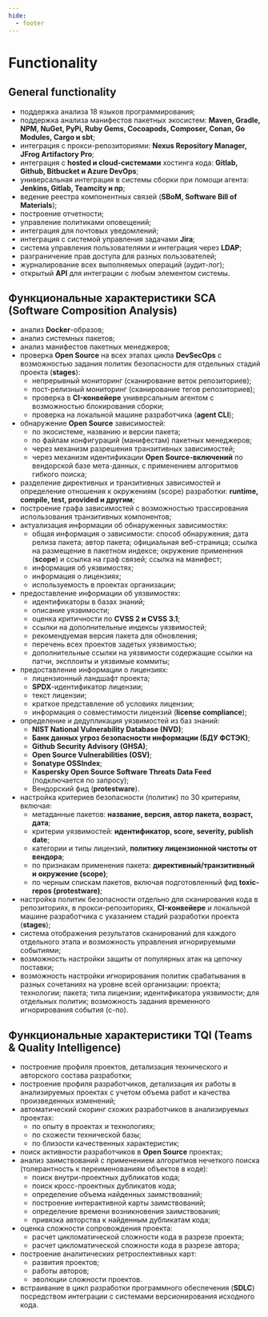 ```yaml
---
hide:
  - footer
---
```

# Functionality

## General functionality

- поддержка анализа 18 языков программирования; 
- поддержка анализа манифестов пакетных экосистем: **Maven, Gradle, NPM, NuGet, PyPi, Ruby Gems, Cocoapods, Composer, Conan, Go Modules, Cargo и sbt**;
- интеграция с прокси-репозиториями: **Nexus Repository Manager, JFrog Artifactory Pro**;
- интеграция с **hosted и cloud-системами** хостинга кода: **Gitlab, Github, Bitbucket и Azure DevOps**;
- универсальная интеграция в системы сборки при помощи агента: **Jenkins, Gitlab, Teamcity и пр**;
- ведение реестра компонентных связей (**SBoM, Software Bill of Materials**);
- построение отчетности;
- управление политиками оповещений;
- интеграция для почтовых уведомлений;
- интеграция с системой управления задачами **Jira**;
- система управления пользователями и интеграция через **LDAP**;
- разграничение прав доступа для разных пользователей;
- журналирование всех выполняемых операций (аудит-лог);
- открытый **API** для интеграции с любым элементом системы. 

## Функциональные характеристики SCA (Software Composition Analysis)

- анализ **Docker**-образов;
- анализ системных пакетов;
- анализ манифестов пакетных менеджеров;
- проверка **Open Source** на всех этапах цикла **DevSecOps** с возможностью задания политик безопасности для отдельных стадий проекта (**stages**):
    + непрерывный мониторинг (сканирование веток репозиториев);
    + пост-релизный мониторинг (сканирование тегов репозиториев);
    + проверка в **CI-конвейере** универсальным агентом с возможностью блокирования сборки;
    + проверка на локальной машине разработчика (**agent CLI**);
- обнаружение **Open Source** зависимостей:
    + по экосистеме, названию и версии пакета;
    + по файлам конфигураций (манифестам) пакетных менеджеров;
    + через механизм разрешения транзитивных зависимостей;
    + через механизм идентификации **Open Source-включений** по вендорской базе мета-данных, с применением алгоритмов гибкого поиска;
- разделение директивных и транзитивных зависимостей и определение отношения к окружениям (scope) разработки: **runtime, compile, test, provided и другим**;
- построение графа зависимостей с возможностью трассирования использования транзитивных компонентов;
- актуализация информации об обнаруженных зависимостях:
    + общая информация о зависимости: способ обнаружения; дата релиза пакета; автор пакета; официальная веб-страница; ссылка на размещение в пакетном индексе; окружение применения (**scope**) и ссылка на граф связей; ссылка на манифест;
    + информация об уязвимостях;
    + информация о лицензиях;
    + используемость в проектах организации;
- предоставление информации об уязвимостях:
    + идентификаторы в базах знаний;
    + описание уязвимости;
    + оценка критичности по **CVSS 2 и CVSS 3.1**;
    + ссылки на дополнительные индексы уязвимостей;
    + рекомендуемая версия пакета для обновления;
    + перечень всех проектов задетых уязвимостью;
    + дополнительные ссылки на уязвимости содержащие ссылки на патчи, эксплоиты и уязвимые коммиты;
- предоставление информации о лицензиях:
    + лицензионный ландшафт проекта;
    + **SPDX**-идентификатор лицензии;
    + текст лицензии;
    + краткое представление об условиях лицензии;
    + информация о совместимости лицензий (**license compliance**);
- определение и дедупликация уязвимостей из баз знаний:
    + **NIST National Vulnerability Database (NVD)**;
    + **Банк данных угроз безопасности информации (БДУ ФСТЭК)**;
    + **Github Security Advisory (GHSA)**;
    + **Open Source Vulnerabilities (OSV)**;
    + **Sonatype OSSIndex**;
    + **Kaspersky Open Source Software Threats Data Feed** (подключается по запросу);
    + Вендорский фид (**protestware**).
- настройка критериев безопасности (политик) по 30 критериям, включая:
    + метаданные пакетов: **название, версия, автор пакета, возраст, дата**;
    + критерии уязвимостей: **идентификатор, score, severity, publish date**;
    + категории и типы лицензий, **политику лицензионной чистоты от вендора**;
    + по признакам применения пакета: **директивный/транзитивный и окружение (scope)**;
    + по черным спискам пакетов, включая подготовленный фид **toxic-repos (protestware)**;
- настройка политик безопасности отдельно для сканирования кода в репозиториях, в прокси-репозиториях, **CI-конвейере** и локальной машине разработчика с указанием стадий разработки проекта (**stages**);
- система отображения результатов сканирований для каждого отдельного этапа и возможность управления игнорируемыми событиями;
- возможность настройки защиты от популярных атак на цепочку поставки;
- возможность настройки игнорирования политик срабатывания в разных сочетаниях на уровне всей организации: проекта; технологии; пакета; типа лицензии; идентификатора уязвимости; для отдельных политик; возможность задания временного игнорирования события (с-по).

## Функциональные характеристики TQI (Teams & Quality Intelligence)

- построение профиля проектов, детализация технического и авторского состава разработки;
- построение профиля разработчиков, детализация их работы в анализируемых проектах с учетом объема работ и качества произведенных изменений;
- автоматический скоринг схожих разработчиков в анализируемых проектах:
	+ по опыту в проектах и технологиях;
	+ по схожести технической базы;
	+ по близости качественных характеристик;
- поиск активности разработчиков в **Open Source** проектах;
- анализ заимствований с применением алгоритмов нечеткого поиска (толерантность к переименованиям объектов в коде):
	+ поиск внутри-проектных дубликатов кода;
	+ поиск кросс-проектных дубликатов кода;
	+ определение объема найденных заимствований;
	+ построение интерактивной карты заимствований;
	+ определение времени возникновения заимствования;
	+ привязка авторства к найденным дубликатам кода;
- оценка сложности сопровождения проекта:
	+ расчет цикломатической сложности кода в разрезе проекта;
	+ расчет цикломатической сложности кода в разрезе автора;
- построение аналитических ретроспективных карт:
	+ развития проектов;
	+ работы авторов;
	+ эволюции сложности проектов.
- встраивание в цикл разработки программного обеспечения (**SDLC**) посредством интеграции с системами версионирования исходного кода.

